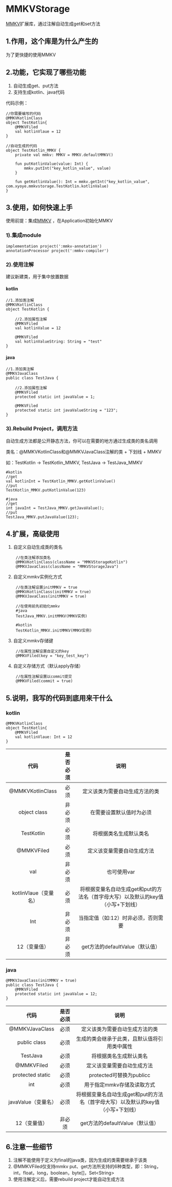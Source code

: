 # MMKVStorage #
[MMKV](https://github.com/Tencent/MMKV)扩展库，通过注解自动生成get和set方法

## 1.作用，这个库是为什么产生的 ##
为了更快捷的使用MMKV

## 2.功能，它实现了哪些功能 ##
1. 自动生成get、put方法
2. 支持生成kotlin、java代码

代码示例：
	
	//你需要编写的代码
	@MMKVKotlinClass
	object TestKotlin{
	    @MMKVFiled
	    val kotlinVlaue = 12
	}

	//自动生成的代码
	object TestKotlin_MMKV {
	    private val mmkv: MMKV = MMKV.defaultMMKV()
	
	    fun putKotlinValue(value: Int) {
	        mmkv.putInt("key_kotlin_value", value)
	    }
	
	    fun getKotlinValue(): Int = mmkv.getInt("key_kotlin_value", com.xyoye.mmkvstorage.TestKotlin.kotlinValue)
	}


## 3.使用，如何快速上手 ##

使用前提：集成[MMKV](https://github.com/Tencent/MMKV) ，在Application初始化MMKV

### 1).集成module ###
	
	implementation project(':mmkv-annotation')
	annotationProcessor project(':mmkv-compiler')


### 2).使用注解 ###
建议新建类，用于集中放置数据

#### kotlin ####
	
	//1.添加类注解
	@MMKVKotlinClass
	object TestKotlin {
	
	    //2.添加属性注解
	    @MMKVFiled
	    val kotlinValue = 12
	
	    @MMKVFiled
	    val kotlinValueString: String = "test"
	}

#### java ####
	
	//1.添加类注解
	@MMKVJavaClass
	public class TestJava {

	    //2.添加属性注解
	    @MMKVFiled
	    protected static int javaValue = 1;
	
	    @MMKVFiled
	    protected static int javaValueString = "123";
	}



### 3).Rebuild Project，调用方法 ###
自动生成方法都是公开静态方法，你可以在需要的地方通过生成类的类名调用

类名：@MMKVKotlinClass和@MMKVJavaClass注解的类 + 下划线 + MMKV

如：TestKotlin -> TestKotlin_MMKV, TestJava -> TestJava_MMKV
	
    #kotlin
    //get
    val kotlinInt = TestKotlin_MMKV.getKotlinValue()
    //put  
    TestKotlin_MMKV.putKotlinValue(123)

    #java
    //get
    int javaInt = TestJava_MMKV.getJavaValue();
    //put   
    TestJava_MMKV.putJavaValue(123);


## 4.扩展，高级使用 ##
1) 自定义自动生成类的类名

        //在类注解添加类名
        @MMKVKotlinClass(className = "MMKVStorageKotlin")
        @MMKVJavaClass(className = "MMKVStorageJava")

2) 自定义mmkv实例化方式

        //在类注解设置initMMKV = true
        @MMKVKotlinClass(initMMKV = true)
        @MMKVJavaClass(initMMKV = true)

        //在使用前先初始化mmkv
        #java
        TestJava_MMKV.initMMKV(MMKV实例)
	
        #kotlin
        TestKotlin_MMKV.initMMKV(MMKV实例)

3) 自定义mmkv存储键
	
        //在属性注解设置自定义的key
        @MMKVFiled(key = "key_test_key")

4) 自定义存储方式（默认apply存储）
	
        //在属性注解设置以commit提交
        @MMKVFiled(commit = true)

## 5.说明，我写的代码到底用来干什么 ##

### kotlin ###

	@MMKVKotlinClass
	object TestKotlin{
	    @MMKVFiled
	    val kotlinVlaue: Int = 12
	}


| 代码 | 是否必须 | 说明 |
|:--:|:--:|:--:
| @MMKVKotlinClass | 必须 | 定义该类为需要自动生成方法的类 |
| object class | 非必须 | 在需要设置默认值时为必须 |
| TestKotlin | 必须 | 将根据类名生成默认类名 |
| @MMKVFiled | 必须 | 定义该变量需要自动生成方法 |
| val | 非必须 | 也可使用var |
| kotlinVlaue（变量名）| 必须 | 将根据变量名自动生成get和put的方法名（首字母大写）以及默认的key值（小写+下划线）|
| Int| 非必须 | 当指定值（如:12）时非必须，否则需要 |
| 12（变量值）| 非必须 | get方法的defaultValue（默认值）|

### java ###

	@MMKVJavaClass(initMMKV = true)
	public class TestJava {
	    @MMKVFiled
	    protected static int javaValue = 12;
	}

| 代码 | 是否必须 | 说明 |
|:--:|:--:|:--:
| @MMKVJavaClass | 必须 | 定义该类为需要自动生成方法的类 |
| public class | 必须 | 生成的类会继承于此类，且默认值将引用类中属性 |
| TestJava | 必须 | 将根据类名生成默认类名 |
| @MMKVFiled | 必须 | 定义该变量需要自动生成方法 |
| protected static | 必须 | protected可替换为publicc |
| int| 必须 | 用于指定mmkv存储及读取方式 |
| javaValue（变量名）| 必须 | 将根据变量名自动生成get和put的方法名（首字母大写）以及默认的key值（小写+下划线）|
| 12（变量值）| 非必须 | get方法的defaultValue（默认值）|

## 6.注意一些细节 ##
1. 注解不能使用于定义为final的java类，因为生成的类需要继承于该类
2. @MMKVFiled仅支持mmkv put、get方法所支持的6种类型，即：String，int，float，long，boolean，byte[]，Set<String\>
3. 使用注解定义后，需要rebuild project才能自动生成方法

